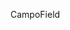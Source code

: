 <span data-ttu-id="da21c-101">Campo</span><span class="sxs-lookup"><span data-stu-id="da21c-101">Field</span></span>
